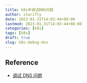 ```yaml
---
title: k8s中调试DNS问题
author: starifly
date: 2023-01-31T14:03:44+08:00
lastmod: 2023-01-31T14:03:44+08:00
categories: [k8s]
tags: [k8s]
draft: true
slug: k8s-debug-dns
---
```


## Reference

- [调试 DNS 问题](https://kubernetes.io/zh-cn/docs/tasks/administer-cluster/dns-debugging-resolution)
